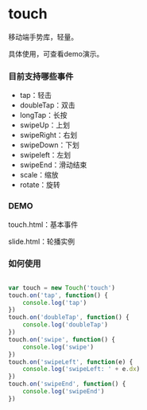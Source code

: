 # touch
移动端手势库，轻量。

具体使用，可查看demo演示。

### 目前支持哪些事件

 * tap：轻击
 * doubleTap：双击
 * longTap：长按
 * swipeUp：上划
 * swipeRight：右划
 * swipeDown：下划
 * swipeleft：左划
 * swipeEnd：滑动结束
 * scale：缩放
 * rotate：旋转

### DEMO

touch.html：基本事件

slide.html：轮播实例

### 如何使用

```javascript

var touch = new Touch('touch')
touch.on('tap', function() {
    console.log('tap')
})
touch.on('doubleTap', function() {
    console.log('doubleTap')
})
touch.on('swipe', function() {
    console.log('swipe')
})
touch.on('swipeLeft', function(e) {
   	console.log('swipeLeft: ' + e.dx)
})
touch.on('swipeEnd', function() {
    console.log('swipeEnd')
})

```

